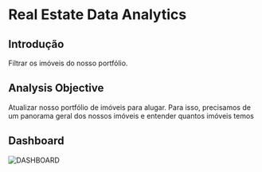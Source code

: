 <h1><b>Real Estate Data Analytics</b></h1>
<h2><b>Introdução</b></h2>
Filtrar os imóveis do nosso portfólio.
<h2><b>Analysis Objective</b></h2>
Atualizar nosso portfólio de imóveis para alugar. Para isso, precisamos de um panorama geral dos nossos imóveis e entender quantos imóveis temos
<h2>Dashboard</h2>

![DASHBOARD](https://github.com/AmaroRegly/Real_estate_data_analytics/issues/1#issue-2127573073)

